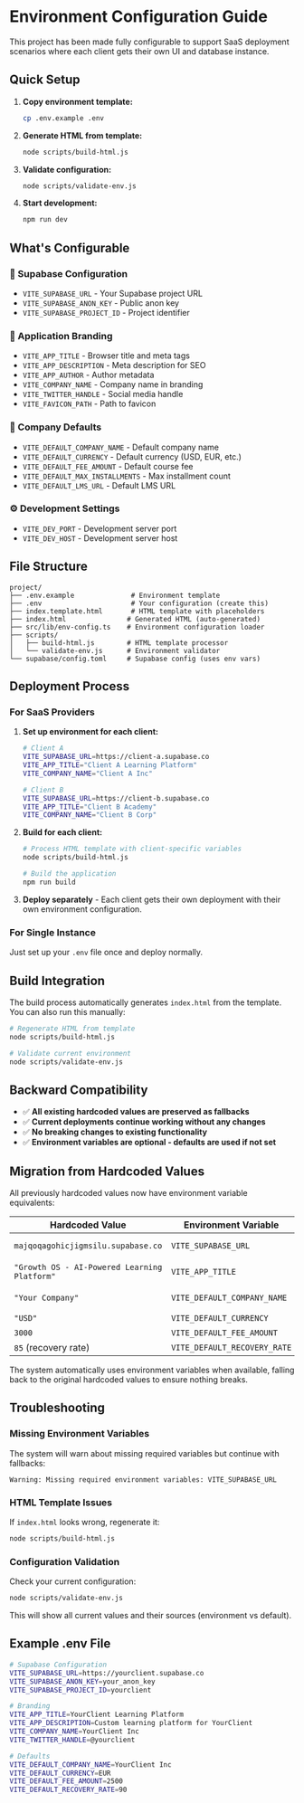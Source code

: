 # Environment Configuration Guide

This project has been made fully configurable to support SaaS deployment scenarios where each client gets their own UI and database instance.

## Quick Setup

1. **Copy environment template:**
   ```bash
   cp .env.example .env
   ```

2. **Generate HTML from template:**
   ```bash
   node scripts/build-html.js
   ```

3. **Validate configuration:**
   ```bash
   node scripts/validate-env.js
   ```

4. **Start development:**
   ```bash
   npm run dev
   ```

## What's Configurable

### 🔑 Supabase Configuration
- `VITE_SUPABASE_URL` - Your Supabase project URL
- `VITE_SUPABASE_ANON_KEY` - Public anon key
- `VITE_SUPABASE_PROJECT_ID` - Project identifier

### 🎨 Application Branding
- `VITE_APP_TITLE` - Browser title and meta tags
- `VITE_APP_DESCRIPTION` - Meta description for SEO
- `VITE_APP_AUTHOR` - Author metadata
- `VITE_COMPANY_NAME` - Company name in branding
- `VITE_TWITTER_HANDLE` - Social media handle
- `VITE_FAVICON_PATH` - Path to favicon

### 🏢 Company Defaults
- `VITE_DEFAULT_COMPANY_NAME` - Default company name
- `VITE_DEFAULT_CURRENCY` - Default currency (USD, EUR, etc.)
- `VITE_DEFAULT_FEE_AMOUNT` - Default course fee
- `VITE_DEFAULT_MAX_INSTALLMENTS` - Max installment count
- `VITE_DEFAULT_LMS_URL` - Default LMS URL

### ⚙️ Development Settings
- `VITE_DEV_PORT` - Development server port
- `VITE_DEV_HOST` - Development server host

## File Structure

```
project/
├── .env.example              # Environment template
├── .env                      # Your configuration (create this)
├── index.template.html       # HTML template with placeholders
├── index.html               # Generated HTML (auto-generated)
├── src/lib/env-config.ts    # Environment configuration loader
├── scripts/
│   ├── build-html.js        # HTML template processor
│   └── validate-env.js      # Environment validator
└── supabase/config.toml     # Supabase config (uses env vars)
```

## Deployment Process

### For SaaS Providers

1. **Set up environment for each client:**
   ```bash
   # Client A
   VITE_SUPABASE_URL=https://client-a.supabase.co
   VITE_APP_TITLE="Client A Learning Platform"
   VITE_COMPANY_NAME="Client A Inc"
   
   # Client B  
   VITE_SUPABASE_URL=https://client-b.supabase.co
   VITE_APP_TITLE="Client B Academy"
   VITE_COMPANY_NAME="Client B Corp"
   ```

2. **Build for each client:**
   ```bash
   # Process HTML template with client-specific variables
   node scripts/build-html.js
   
   # Build the application
   npm run build
   ```

3. **Deploy separately** - Each client gets their own deployment with their own environment configuration.

### For Single Instance

Just set up your `.env` file once and deploy normally.

## Build Integration

The build process automatically generates `index.html` from the template. You can also run this manually:

```bash
# Regenerate HTML from template
node scripts/build-html.js

# Validate current environment
node scripts/validate-env.js
```

## Backward Compatibility

- ✅ **All existing hardcoded values are preserved as fallbacks**
- ✅ **Current deployments continue working without any changes**
- ✅ **No breaking changes to existing functionality**
- ✅ **Environment variables are optional - defaults are used if not set**

## Migration from Hardcoded Values

All previously hardcoded values now have environment variable equivalents:

| Hardcoded Value | Environment Variable | Fallback |
|----------------|---------------------|----------|
| `majqoqagohicjigmsilu.supabase.co` | `VITE_SUPABASE_URL` | Original URL |
| `"Growth OS - AI-Powered Learning Platform"` | `VITE_APP_TITLE` | Original title |
| `"Your Company"` | `VITE_DEFAULT_COMPANY_NAME` | "Your Company" |
| `"USD"` | `VITE_DEFAULT_CURRENCY` | "USD" |
| `3000` | `VITE_DEFAULT_FEE_AMOUNT` | 3000 |
| `85` (recovery rate) | `VITE_DEFAULT_RECOVERY_RATE` | 85 |

The system automatically uses environment variables when available, falling back to the original hardcoded values to ensure nothing breaks.

## Troubleshooting

### Missing Environment Variables
The system will warn about missing required variables but continue with fallbacks:
```
Warning: Missing required environment variables: VITE_SUPABASE_URL
```

### HTML Template Issues
If `index.html` looks wrong, regenerate it:
```bash
node scripts/build-html.js
```

### Configuration Validation
Check your current configuration:
```bash
node scripts/validate-env.js
```

This will show all current values and their sources (environment vs default).

## Example .env File

```bash
# Supabase Configuration
VITE_SUPABASE_URL=https://yourclient.supabase.co
VITE_SUPABASE_ANON_KEY=your_anon_key
VITE_SUPABASE_PROJECT_ID=yourclient

# Branding
VITE_APP_TITLE=YourClient Learning Platform
VITE_APP_DESCRIPTION=Custom learning platform for YourClient
VITE_COMPANY_NAME=YourClient Inc
VITE_TWITTER_HANDLE=@yourclient

# Defaults
VITE_DEFAULT_COMPANY_NAME=YourClient Inc
VITE_DEFAULT_CURRENCY=EUR
VITE_DEFAULT_FEE_AMOUNT=2500
VITE_DEFAULT_RECOVERY_RATE=90
```
